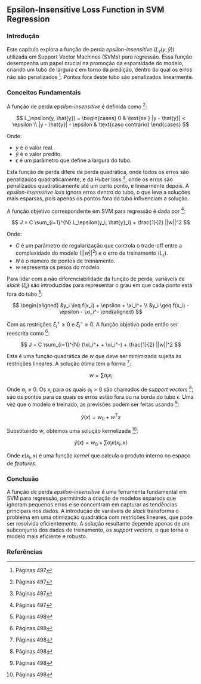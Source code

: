 ## Epsilon-Insensitive Loss Function in SVM Regression

### Introdução
Este capítulo explora a função de perda *epsilon-insensitive* ($L_\epsilon(y, \hat{y})$) utilizada em Support Vector Machines (SVMs) para regressão. Essa função desempenha um papel crucial na promoção da esparsidade do modelo, criando um tubo de largura $\epsilon$ em torno da predição, dentro do qual os erros não são penalizados [^497]. Pontos fora deste tubo são penalizados linearmente.

### Conceitos Fundamentais

A função de perda *epsilon-insensitive* é definida como [^497]:

$$ L_\epsilon(y, \hat{y}) = \begin{cases} 0 & \text{se } |y - \hat{y}| < \epsilon \\ |y - \hat{y}| - \epsilon & \text{caso contrário} \end{cases} $$

Onde:
*   $y$ é o valor real.
*   $\hat{y}$ é o valor predito.
*   $\epsilon$ é um parâmetro que define a largura do tubo.

Esta função de perda difere da perda quadrática, onde todos os erros são penalizados quadraticamente, e da Huber loss [^497], onde os erros são penalizados quadraticamente até um certo ponto, e linearmente depois. A *epsilon-insensitive loss* ignora erros dentro do tubo, o que leva a soluções mais esparsas, pois apenas os pontos fora do tubo influenciam a solução.

A função objetivo correspondente em SVM para regressão é dada por [^497]:

$$ J = C \sum_{i=1}^{N} L_\epsilon(y_i, \hat{y}_i) + \frac{1}{2} ||w||^2 $$

Onde:
*   $C$ é um parâmetro de regularização que controla o trade-off entre a complexidade do modelo ($||w||^2$) e o erro de treinamento ($L_\epsilon$).
*   $N$ é o número de pontos de treinamento.
*   $w$ representa os pesos do modelo.

Para lidar com a não diferenciabilidade da função de perda, variáveis de *slack* ($\xi_i$) são introduzidas para representar o grau em que cada ponto está fora do tubo [^498]:

$$ \begin{aligned} &y_i \leq f(x_i) + \epsilon + \xi_i^+ \\ &y_i \geq f(x_i) - \epsilon - \xi_i^- \end{aligned} $$

Com as restrições $\xi_i^+ \geq 0$ e $\xi_i^- \geq 0$. A função objetivo pode então ser reescrita como [^498]:

$$ J = C \sum_{i=1}^{N} (\xi_i^+ + \xi_i^-) + \frac{1}{2} ||w||^2 $$

Esta é uma função quadrática de $w$ que deve ser minimizada sujeita às restrições lineares. A solução ótima tem a forma [^498]:

$$ w = \sum \alpha_i x_i $$

Onde $\alpha_i \geq 0$. Os $x_i$ para os quais $\alpha_i > 0$ são chamados de *support vectors* [^498]; são os pontos para os quais os erros estão fora ou na borda do tubo $\epsilon$. Uma vez que o modelo é treinado, as previsões podem ser feitas usando [^498]:

$$ \hat{y}(x) = w_0 + w^T x $$

Substituindo $w$, obtemos uma solução kernelizada [^498]:

$$ \hat{y}(x) = w_0 + \sum \alpha_i \kappa(x_i, x) $$

Onde $\kappa(x_i, x)$ é uma função *kernel* que calcula o produto interno no espaço de *features*.

### Conclusão

A função de perda *epsilon-insensitive* é uma ferramenta fundamental em SVM para regressão, permitindo a criação de modelos esparsos que ignoram pequenos erros e se concentram em capturar as tendências principais nos dados. A introdução de variáveis de *slack* transforma o problema em uma otimização quadrática com restrições lineares, que pode ser resolvida eficientemente. A solução resultante depende apenas de um subconjunto dos dados de treinamento, os *support vectors*, o que torna o modelo mais eficiente e robusto.

### Referências
[^497]: Páginas 497
[^498]: Páginas 498
<!-- END -->
